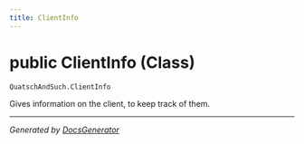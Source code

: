 ```yaml
---
title: ClientInfo
---
```

# public ClientInfo (Class)
`QuatschAndSuch.ClientInfo`  

Gives information on the client, to keep track of them.


---
*Generated by [DocsGenerator](https://github.com/QuatschVirus/DocsGenerator)*